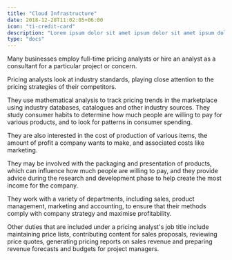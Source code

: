 ```yaml
---
title: "Cloud Infrastructure"
date: 2018-12-28T11:02:05+06:00
icon: "ti-credit-card"
description: "Lorem ipsum dolor sit amet ipsum dolor sit amet ipsum dolor sit amet"
type: "docs"
---
```


Many businesses employ full-time pricing analysts or hire an analyst as a consultant for a particular project or concern.

Pricing analysts look at industry standards, playing close attention to the pricing strategies of their competitors.

They use mathematical analysis to track pricing trends in the marketplace using industry databases, catalogues and other industry sources. They study consumer habits to determine how much people are willing to pay for various products, and to look for patterns in consumer spending.

They are also interested in the cost of production of various items, the amount of profit a company wants to make, and associated costs like marketing.

They may be involved with the packaging and presentation of products, which can influence how much people are willing to pay, and they provide advice during the research and development phase to help create the most income for the company.

They work with a variety of departments, including sales, product management, marketing and accounting, to ensure that their methods comply with company strategy and maximise profitability.

Other duties that are included under a pricing analyst's job title include maintaining price lists, contributing content for sales proposals, reviewing price quotes, generating pricing reports on sales revenue and preparing revenue forecasts and budgets for project managers.
